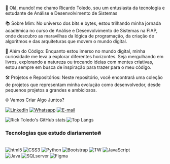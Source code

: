 👋 Olá, mundo! me chamo Ricardo Toledo, sou um entusiasta da tecnologia e estudante de Análise e Desenvolvimento de Sistemas

📚 Sobre Mim:
  No universo dos bits e bytes, estou trilhando minha jornada acadêmica no curso de Análise e Desenvolvimento de Sistemas na FIAP,
    onde descubro as maravilhas da lógica de programação, da criação de algoritmos e das arquiteturas que movem o mundo digital.

🚀 Além do Código:
  Enquanto estou imerso no mundo digital, minha curiosidade me leva a explorar diferentes horizontes. 
    Seja mergulhando em livros, explorando a natureza ou trocando ideias com mentes criativas, estou sempre em busca de inspiração para trazer para o meu código.

🛠️ Projetos e Repositórios:
    Neste repositório, você encontrará uma coleção de projetos que representam minha evolução como desenvolvedor, desde pequenos projetos a grandes e ambiciosos.

🌐 Vamos Criar Algo Juntos?


[![LinkedIn](https://img.shields.io/badge/LinkedIn-0077B5?style=for-the-badge&logo=linkedin&logoColor=white)](https://www.linkedin.com/in/rick-toledo-6032a1183/)
[![Whatsapp](https://img.shields.io/badge/WhatsApp-25D366?style=for-the-badge&logo=whatsapp&logoColor=white)](https://wa.me/5521998194524)
[![E-mail](https://img.shields.io/badge/Gmail-D14836?style=for-the-badge&logo=gmail&logoColor=white)](mailto:tribulus22214@gmail.com)

![Rick Toledo's GitHub stats](https://github-readme-stats.vercel.app/api?username=rickdevcod&show_icons=true&theme=default&bg_color=DEG,E6F7FF,FFD6E6&text_color=333333)
![Top Langs](https://github-readme-stats.vercel.app/api/top-langs/?username=rickdevcod&hide_progress=true&bg_color=DEG,E6F7FF,FFD6E6&text_color=333333)





### Tecnologias que estudo diariamente🔥
<div style="display: inline_block"><br/>
<img align="center"alt="html5" src="https://img.shields.io/badge/HTML5-E34F26?style=for-the-badge&logo=html5&logoColor=white"/>
<img align="center"alt="CSS3" src="https://img.shields.io/badge/CSS-239120?&style=for-the-badge&logo=css3&logoColor=white"/>
<img align="center"alt="Python" src="https://img.shields.io/badge/Python-14354C?style=for-the-badge&logo=python&logoColor=white"/>
<img align="center"alt="Bootstrap" src="https://img.shields.io/badge/Bootstrap-563D7C?style=for-the-badge&logo=bootstrap&logoColor=white"/>
<img align="center"alt="TW" src="https://img.shields.io/badge/Tailwind_CSS-38B2AC?style=for-the-badge&logo=tailwind-css&logoColor=white"/>
<img align="center"alt="JavaScript" src="https://img.shields.io/badge/JavaScript-F7DF1E?style=for-the-badge&logo=javascript&logoColor=black"/><br/>
<img align="center"alt="Java" src="https://img.shields.io/badge/Java-ED8B00?style=for-the-badge&logo=openjdk&logoColor=white"/>
<img align="center"alt="SQLserver" src="https://img.shields.io/badge/Microsoft_SQL_Server-CC2927?style=for-the-badge&logo=microsoft-sql-server&logoColor=white"/>
<img align="center"alt="Figma" src="https://img.shields.io/badge/Figma-F24E1E?style=for-the-badge&logo=figma&logoColor=white"/>
</div><br/>
